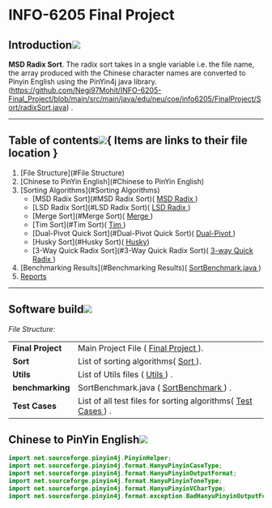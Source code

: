 # INFO-6205 Final Project

## Introduction[![](./docs/img/pin.svg)](#introduction)

**MSD Radix Sort**. The radix sort takes in a sngle variable i.e. the file name, the array produced with the Chinese character names are converted to Pinyin English using the PinYin4j java library. (https://github.com/Negi97Mohit/INFO-6205-Final_Project/blob/main/src/main/java/edu/neu/coe/info6205/FinalProject/Sort/radixSort.java) .

---
## Table of contents[![](./docs/img/pin.svg)](#table-of-contents){ Items are links to their file location }
1. [File Structure](#File Structure)
2. [Chinese to PinYin English](#Chinese to PinYin English)
3. [Sorting Algorithms](#Sorting Algorithms)
    - [MSD Radix Sort](#MSD Radix Sort)( <a href="https://github.com/Negi97Mohit/INFO-6205-Final_Project/blob/main/src/main/java/edu/neu/coe/info6205/FinalProject/Sort/RadixSortMSD.java">MSD Radix </a>)
    - [LSD Radix Sort](#LSD Radix Sort)( <a href="https://github.com/Negi97Mohit/INFO-6205-Final_Project/blob/main/src/main/java/edu/neu/coe/info6205/FinalProject/Sort/RadixSortLSD.java">LSD Radix </a>)
    - [Merge Sort](#Merge Sort)( <a href="https://github.com/Negi97Mohit/INFO-6205-Final_Project/blob/main/src/main/java/edu/neu/coe/info6205/FinalProject/Sort/Merge.java">Merge </a>)
    - [Tim Sort](#Tim Sort)( <a href="https://github.com/Negi97Mohit/INFO-6205-Final_Project/blob/main/src/main/java/edu/neu/coe/info6205/FinalProject/Sort/TimSort.java">Tim </a>)
    - [Dual-Pivot Quick Sort](#Dual-Pivot Quick Sort)( <a href="https://github.com/Negi97Mohit/INFO-6205-Final_Project/blob/main/src/main/java/edu/neu/coe/info6205/FinalProject/Sort/DualPivot.java">Dual-Pivot </a>)
    - [Husky Sort](#Husky Sort)( <a href="https://github.com/Negi97Mohit/INFO-6205-Final_Project/blob/main/src/main/java/edu/neu/coe/info6205/FinalProject/Sort/Husky.java">Husky</a>)
    - [3-Way Quick Radix Sort](#3-Way Quick Radix Sort)( <a href="https://github.com/Negi97Mohit/INFO-6205-Final_Project/blob/main/src/main/java/edu/neu/coe/info6205/FinalProject/Sort/ThreeWayRadix.java">3-way Quick Radix </a>)
4. [Benchmarking Results](#Benchmarking Results)( <a href="https://github.com/Negi97Mohit/INFO-6205-Final_Project/blob/main/src/main/java/edu/neu/coe/info6205/util/SortBenchmark.java">SortBenchmark.java </a>)
5. [Reports](#Reports)
   
---
## Software build[![](./docs/img/pin.svg)](#software-build)

_File Structure:_
<table>
  <tr>
    <td nowrap><strong>Final Project</strong></td>
    <td>Main Project File ( <a href="https://github.com/Negi97Mohit/INFO-6205-Final_Project/tree/main/src/main/java/edu/neu/coe/info6205/FinalProject">Final Project </a>).</td>
  </tr>
  <tr>
    <td nowrap><strong>Sort</strong></td>
    <td>List of sorting algorithms( <a href="https://github.com/Negi97Mohit/INFO-6205-Final_Project/tree/main/src/main/java/edu/neu/coe/info6205/FinalProject/Sort">Sort </a>).</td>
  </tr>
  <tr>
    <td nowrap><strong>Utils</strong></td>
    <td>List of Utils files ( <a href="https://github.com/Negi97Mohit/INFO-6205-Final_Project/tree/main/src/main/java/edu/neu/coe/info6205/FinalProject/Utils">Utils </a>) .</td>
  </tr>
  <tr>
    <td nowrap><strong>benchmarking</strong></td>
    <td>SortBenchmark.java ( <a href="https://github.com/Negi97Mohit/INFO-6205-Final_Project/blob/main/src/main/java/edu/neu/coe/info6205/util/SortBenchmark.java">SortBenchmark </a>) .</td>
  </tr>
  <tr>
    <td nowrap><strong>Test Cases</strong></td>
    <td>List of all test files for sorting algorithms( <a href="https://github.com/Negi97Mohit/INFO-6205-Final_Project/tree/main/src/test/java/edu/neu/coe/info6205/FinalProject">Test Cases </a>) .</td>
  </tr>
</table>

## Chinese to PinYin English[![](./docs/img/pin.svg)](#software-build)

```java
import net.sourceforge.pinyin4j.PinyinHelper;
import net.sourceforge.pinyin4j.format.HanyuPinyinCaseType;
import net.sourceforge.pinyin4j.format.HanyuPinyinOutputFormat;
import net.sourceforge.pinyin4j.format.HanyuPinyinToneType;
import net.sourceforge.pinyin4j.format.HanyuPinyinVCharType;
import net.sourceforge.pinyin4j.format.exception.BadHanyuPinyinOutputFormatCombination;

```